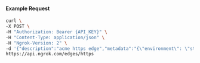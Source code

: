 <!-- Code generated for API Clients. DO NOT EDIT. -->

#### Example Request

```bash
curl \
-X POST \
-H "Authorization: Bearer {API_KEY}" \
-H "Content-Type: application/json" \
-H "Ngrok-Version: 2" \
-d '{"description":"acme https edge","metadata":"{\"environment\": \"staging\"}","hostports":["example.com:443"]}' \
https://api.ngrok.com/edges/https
```
